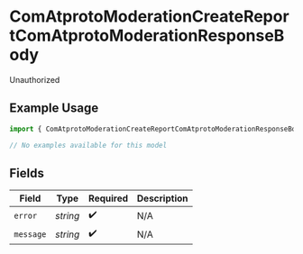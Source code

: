 # ComAtprotoModerationCreateReportComAtprotoModerationResponseBody

Unauthorized

## Example Usage

```typescript
import { ComAtprotoModerationCreateReportComAtprotoModerationResponseBody } from "bluesky/models/errors";

// No examples available for this model
```

## Fields

| Field              | Type               | Required           | Description        |
| ------------------ | ------------------ | ------------------ | ------------------ |
| `error`            | *string*           | :heavy_check_mark: | N/A                |
| `message`          | *string*           | :heavy_check_mark: | N/A                |